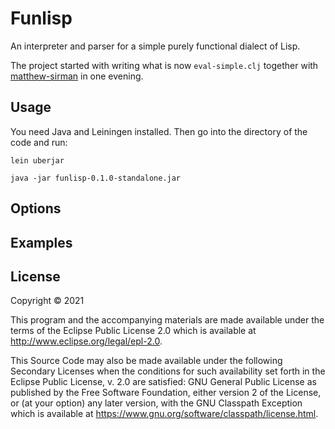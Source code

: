 # Funlisp

An interpreter and parser for a simple purely functional dialect of Lisp.

The project started with writing what is now `eval-simple.clj` together with [matthew-sirman](https://github.com/matthew-sirman) in one evening. 

## Usage

You need Java and Leiningen installed. Then go into the directory of the code and run:

    lein uberjar
    
    java -jar funlisp-0.1.0-standalone.jar

## Options

## Examples



## License

Copyright © 2021

This program and the accompanying materials are made available under the
terms of the Eclipse Public License 2.0 which is available at
http://www.eclipse.org/legal/epl-2.0.

This Source Code may also be made available under the following Secondary
Licenses when the conditions for such availability set forth in the Eclipse
Public License, v. 2.0 are satisfied: GNU General Public License as published by
the Free Software Foundation, either version 2 of the License, or (at your
option) any later version, with the GNU Classpath Exception which is available
at https://www.gnu.org/software/classpath/license.html.
